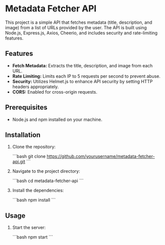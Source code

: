 # Metadata Fetcher API

This project is a simple API that fetches metadata (title, description, and image) from a list of URLs provided by the user. The API is built using Node.js, Express.js, Axios, Cheerio, and includes security and rate-limiting features.

## Features

- **Fetch Metadata:** Extracts the title, description, and image from each URL.
- **Rate Limiting:** Limits each IP to 5 requests per second to prevent abuse.
- **Security:** Utilizes Helmet.js to enhance API security by setting HTTP headers appropriately.
- **CORS:** Enabled for cross-origin requests.

## Prerequisites

- Node.js and npm installed on your machine.

## Installation

1. Clone the repository:

   \`\`\`bash
   git clone https://github.com/yourusername/metadata-fetcher-api.git
   \`\`\`

2. Navigate to the project directory:

   \`\`\`bash
   cd metadata-fetcher-api
   \`\`\`

3. Install the dependencies:

   \`\`\`bash
   npm install
   \`\`\`

## Usage

1. Start the server:

   \`\`\`bash
   npm start
   \`\`\`
